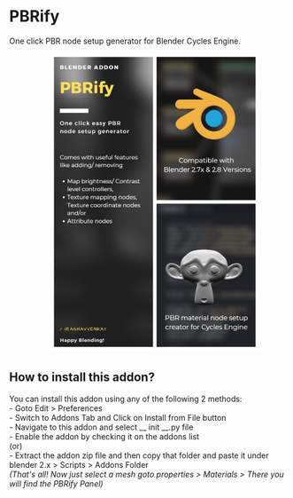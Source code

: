 # PBRify

One click PBR node setup generator for Blender Cycles Engine.

&nbsp;&nbsp;&nbsp;&nbsp;&nbsp;&nbsp;&nbsp;&nbsp;&nbsp;&nbsp;&nbsp;&nbsp;&nbsp;&nbsp;&nbsp;&nbsp;&nbsp;&nbsp;
<img src="./resource/readme/broucher.png" width="75%">

## How to install this addon?

You can install this addon using any of the following 2 methods:
<br>
    - Goto Edit > Preferences <br>
    - Switch to Addons Tab and Click on Install from File button <br> 
    - Navigate to this addon and select __ init __.py file <br>
    - Enable the addon by checking it on the addons list <br>
(or)  <br>
    - Extract the addon zip file and then copy that folder and paste it under blender 2.x > Scripts > Addons Folder <br>
*(That's all! Now just select a mesh goto properties > Materials > There you will find the PBRify Panel)*

